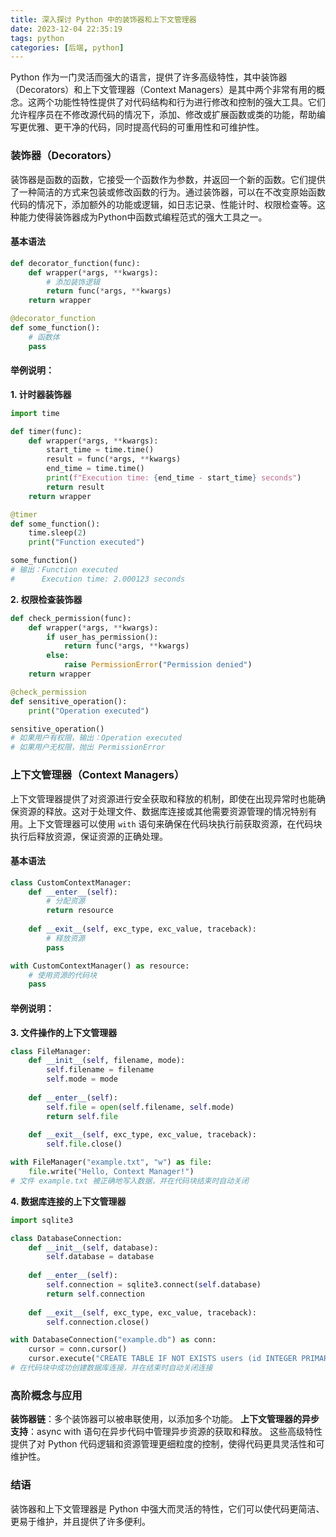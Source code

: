 ```yaml
---
title: 深入探讨 Python 中的装饰器和上下文管理器
date: 2023-12-04 22:35:19
tags: python
categories: [后端, python]
---
```


Python 作为一门灵活而强大的语言，提供了许多高级特性，其中装饰器（Decorators）和上下文管理器（Context Managers）是其中两个非常有用的概念。这两个功能性特性提供了对代码结构和行为进行修改和控制的强大工具。它们允许程序员在不修改源代码的情况下，添加、修改或扩展函数或类的功能，帮助编写更优雅、更干净的代码，同时提高代码的可重用性和可维护性。
<!--more-->

### 装饰器（Decorators）
装饰器是函数的函数，它接受一个函数作为参数，并返回一个新的函数。它们提供了一种简洁的方式来包装或修改函数的行为。通过装饰器，可以在不改变原始函数代码的情况下，添加额外的功能或逻辑，如日志记录、性能计时、权限检查等。这种能力使得装饰器成为Python中函数式编程范式的强大工具之一。

#### 基本语法
```python
def decorator_function(func):
    def wrapper(*args, **kwargs):
        # 添加装饰逻辑
        return func(*args, **kwargs)
    return wrapper

@decorator_function
def some_function():
    # 函数体
    pass
```

#### 举例说明：
**1. 计时器装饰器**
```python
import time

def timer(func):
    def wrapper(*args, **kwargs):
        start_time = time.time()
        result = func(*args, **kwargs)
        end_time = time.time()
        print(f"Execution time: {end_time - start_time} seconds")
        return result
    return wrapper

@timer
def some_function():
    time.sleep(2)
    print("Function executed")

some_function()
# 输出：Function executed
#      Execution time: 2.000123 seconds
```
**2. 权限检查装饰器**
```python
def check_permission(func):
    def wrapper(*args, **kwargs):
        if user_has_permission():
            return func(*args, **kwargs)
        else:
            raise PermissionError("Permission denied")
    return wrapper

@check_permission
def sensitive_operation():
    print("Operation executed")

sensitive_operation()
# 如果用户有权限，输出：Operation executed
# 如果用户无权限，抛出 PermissionError
```
### 上下文管理器（Context Managers）
上下文管理器提供了对资源进行安全获取和释放的机制，即使在出现异常时也能确保资源的释放。这对于处理文件、数据库连接或其他需要资源管理的情况特别有用。上下文管理器可以使用 `with` 语句来确保在代码块执行前获取资源，在代码块执行后释放资源，保证资源的正确处理。

#### 基本语法
```python
class CustomContextManager:
    def __enter__(self):
        # 分配资源
        return resource
    
    def __exit__(self, exc_type, exc_value, traceback):
        # 释放资源
        pass

with CustomContextManager() as resource:
    # 使用资源的代码块
    pass
```

#### 举例说明：
**3. 文件操作的上下文管理器**
```python
class FileManager:
    def __init__(self, filename, mode):
        self.filename = filename
        self.mode = mode
    
    def __enter__(self):
        self.file = open(self.filename, self.mode)
        return self.file
    
    def __exit__(self, exc_type, exc_value, traceback):
        self.file.close()

with FileManager("example.txt", "w") as file:
    file.write("Hello, Context Manager!")
# 文件 example.txt 被正确地写入数据，并在代码块结束时自动关闭
```
**4. 数据库连接的上下文管理器**
```python
import sqlite3

class DatabaseConnection:
    def __init__(self, database):
        self.database = database
    
    def __enter__(self):
        self.connection = sqlite3.connect(self.database)
        return self.connection
    
    def __exit__(self, exc_type, exc_value, traceback):
        self.connection.close()

with DatabaseConnection("example.db") as conn:
    cursor = conn.cursor()
    cursor.execute("CREATE TABLE IF NOT EXISTS users (id INTEGER PRIMARY KEY, name TEXT)")
# 在代码块中成功创建数据库连接，并在结束时自动关闭连接
```

### 高阶概念与应用
**装饰器链**：多个装饰器可以被串联使用，以添加多个功能。
**上下文管理器的异步支持**：async with 语句在异步代码中管理异步资源的获取和释放。
这些高级特性提供了对 Python 代码逻辑和资源管理更细粒度的控制，使得代码更具灵活性和可维护性。

### 结语
装饰器和上下文管理器是 Python 中强大而灵活的特性，它们可以使代码更简洁、更易于维护，并且提供了许多便利。